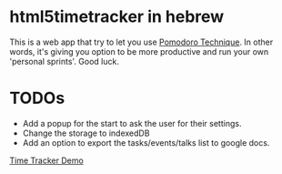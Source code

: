 html5timetracker in hebrew
==========================

This is a web app that try to let you use [Pomodoro Technique](http://en.wikipedia.org/wiki/Pomodoro_Technique).
In other words, it's giving you option to be more productive and run your own 'personal sprints'.
Good luck.


TODOs
=====
* Add a popup for the start to ask the user for their settings.
* Change the storage to indexedDB
* Add an option to export the tasks/events/talks list to google docs.
 
[Time Tracker Demo](http://ido-green.appspot.com/html5timetracker/index.html)



